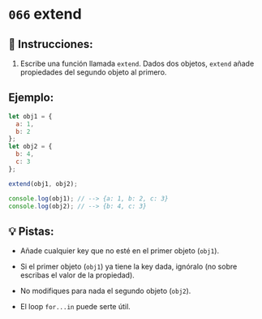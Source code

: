 # `066` extend

## 📝 Instrucciones:

1. Escribe una función llamada `extend`. Dados dos objetos, `extend` añade propiedades del segundo objeto al primero.

## Ejemplo:

```Javascript
let obj1 = {
  a: 1,
  b: 2
};
let obj2 = {
  b: 4,
  c: 3
};

extend(obj1, obj2);

console.log(obj1); // --> {a: 1, b: 2, c: 3}
console.log(obj2); // --> {b: 4, c: 3}
```

## 💡 Pistas:

+ Añade cualquier key que no esté en el primer objeto (`obj1`).

+ Si el primer objeto (`obj1`) ya tiene la key dada, ignóralo (no sobre escribas el valor de la propiedad).

+ No modifiques para nada el segundo objeto (`obj2`).

+ El loop `for...in` puede serte útil.
